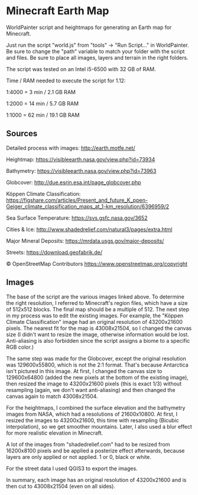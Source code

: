 # Minecraft Earth Map
WorldPainter script and heightmaps for generating an Earth map for Minecraft.

Just run the script "world.js" from "tools" -> "Run Script..." in WorldPainter.
Be sure to change the "path" variable to match your folder with the script and files. Be sure to place all images, layers and terrain in the right folders.

The script was tested on an Intel i5-6500 with 32 GB of RAM.

Time / RAM needed to execute the script for 1.12:

1:4000 = 3 min / 2.1 GB RAM

1:2000 = 14 min / 5.7 GB RAM

1:1000 = 62 min / 19.1 GB RAM


## Sources
Detailed process with images: http://earth.motfe.net/

Heightmap: https://visibleearth.nasa.gov/view.php?id=73934

Bathymetry: https://visibleearth.nasa.gov/view.php?id=73963

Globcover: http://due.esrin.esa.int/page_globcover.php

Köppen Climate Classification: https://figshare.com/articles/Present_and_future_K_ppen-Geiger_climate_classification_maps_at_1-km_resolution/6396959/2

Sea Surface Temperature: https://svs.gsfc.nasa.gov/3652

Cities & Ice: http://www.shadedrelief.com/natural3/pages/extra.html

Major Mineral Deposits: https://mrdata.usgs.gov/major-deposits/

Streets: https://download.geofabrik.de/

©️ OpenStreetMap Contributors https://www.openstreetmap.org/copyright


## Images
The base of the script are the various images linked above. To determine the right resolution, I referred to Minecraft's region files, which have a size of 512x512 blocks. The final map should be a multiple of 512. The next step in my process was to edit the existing images. For example, the "Köppen Climate Classification" image had an original resolution of 43200x21600 pixels. The nearest fit for the map is 43008x21504, so I changed the canvas size (I didn't want to resize the image, otherwise information would be lost. Anti-aliasing is also forbidden since the script assigns a biome to a specific RGB color.)

The same step was made for the Globcover, except the original resolution was 129600x55800, which is not the 2:1 format. That's because Antarctica isn't pictured in this image. At first, I changed the canvas size to 129600x64800 (added the new pixels at the bottom of the existing image), then resized the image to 43200x21600 pixels (this is exact 1/3) without resampling (again, we don't want anti-aliasing) and then changed the canvas again to match 43008x21504.

For the heightmaps, I combined the surface elevation and the bathymetry images from NASA, which had a resolutions of 21600x10800. At first, I resized the images to 43200x21600, this time with resampling (Bicubic interpolation), so we get smoother mountains. Later, I also used a blur effect for more realistic elevation in Minecraft.

A lot of the images from "shadedrelief.com" had to be resized from 16200x8100 pixels and be applied a posterize effect afterwards, because layers are only applied or not applied. 1 or 0, black or white.

For the street data I used QGIS3 to export the images.

In summary, each image has an original resolution of 43200x21600 and is then cut to 43008x21504 (even on all sides).
